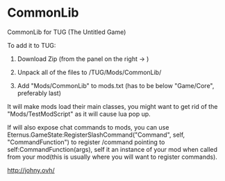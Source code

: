 # CommonLib
CommonLib for TUG (The Untitled Game)

To add it to TUG:

1. Download Zip (from the panel on the right -> )

2. Unpack all of the files to /TUG/Mods/CommonLib/

3. Add "Mods/CommonLib" to mods.txt (has to be below "Game/Core", preferably last)



It will make mods load their main classes, you might want to get rid of the "Mods/TestModScript" as it will cause lua pop up.

If will also expose chat commands to mods, you can use Eternus.GameState:RegisterSlashCommand("Command", self, "CommandFunction") to register /command pointing to self:CommandFunction(args), self it an instance of your mod when called from your mod(this is usually where you will want to register commands).

http://johny.ovh/
